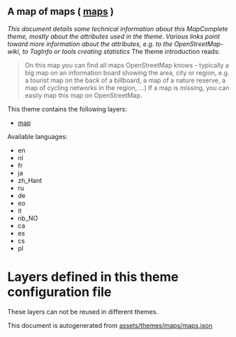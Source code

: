 [//]: # (WARNING: this file is automatically generated. Please find the sources at the bottom and edit those sources)

## A map of maps ( [maps](https://mapcomplete.org/maps) )
_This document details some technical information about this MapComplete theme, mostly about the attributes used in the theme. Various links point toward more information about the attributes, e.g. to the OpenStreetMap-wiki, to TagInfo or tools creating statistics_
The theme introduction reads:

> On this map you can find all maps OpenStreetMap knows - typically a big map on an information board showing the area, city or region, e.g. a tourist map on the back of a billboard, a map of a nature reserve, a map of cycling networks in the region, ...) If a map is missing, you can easily map this map on OpenStreetMap.

This theme contains the following layers:

 - [map](../Layers/map.md)

Available languages:

 - en
 - nl
 - fr
 - ja
 - zh_Hant
 - ru
 - de
 - eo
 - it
 - nb_NO
 - ca
 - es
 - cs
 - pl

# Layers defined in this theme configuration file
These layers can not be reused in different themes.


This document is autogenerated from [assets/themes/maps/maps.json](https://github.com/pietervdvn/MapComplete/blob/develop/assets/themes/maps/maps.json)
